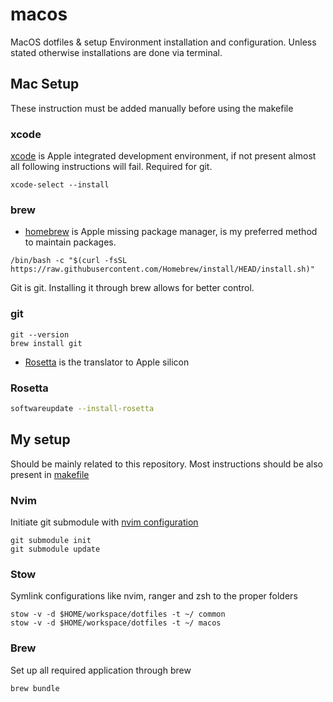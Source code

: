 # macos

MacOS dotfiles & setup
Environment installation and configuration.
Unless stated otherwise installations are done via terminal.

## Mac Setup

These instruction must be added manually before using the makefile

### xcode

[xcode](https://developer.apple.com/xcode/) is Apple integrated development environment, if not present almost all
following instructions will fail.
Required for git.

```shell
xcode-select --install
```

### brew

- [homebrew](https://brew.sh/) is Apple missing package manager, is my preferred method to maintain packages.

```shell
/bin/bash -c "$(curl -fsSL https://raw.githubusercontent.com/Homebrew/install/HEAD/install.sh)"
```

Git is git. Installing it through brew allows for better control.

### git

```shell
git --version
brew install git
```

- [Rosetta](https://developer.apple.com/documentation/apple-silicon/about-the-rosetta-translation-environment) is the
  translator to Apple silicon

### Rosetta

```bash
softwareupdate --install-rosetta
```

## My setup

Should be mainly related to this repository.
Most instructions should be also present in [makefile](./makefile)

### Nvim

Initiate git submodule with [nvim configuration](/dotfiles/common/.config/nvim)

```shell
git submodule init
git submodule update

```

### Stow

Symlink configurations like nvim, ranger and zsh to the proper folders

```shell
stow -v -d $HOME/workspace/dotfiles -t ~/ common
stow -v -d $HOME/workspace/dotfiles -t ~/ macos
```

### Brew

Set up all required application through brew

```shell
brew bundle
```
